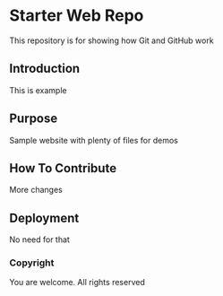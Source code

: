 # Starter Web Repo

This repository is for showing how Git and GitHub work

## Introduction 
This is example

## Purpose

Sample website with plenty of files for demos

## How To Contribute
More changes

## Deployment
No need for that

### Copyright
You are welcome. All rights reserved

